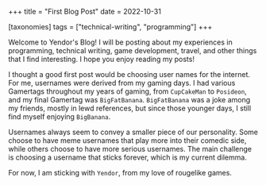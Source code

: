 +++
title = "First Blog Post"
date = 2022-10-31

[taxonomies]
tags = ["technical-writing", "programming"]
+++

Welcome to Yendor's Blog! I will be posting about my experiences in programming, technical writing, game development, travel, and other things that I find interesting. I hope you enjoy reading my posts!

I thought a good first post would be choosing user names for the internet. For me, usernames were derived from my gaming days. I had various Gamertags throughout my years of gaming, from `CupCakeMan` to `Posideon`, and my final Gamertag was `BigFatBanana`. `BigFatBanana` was a joke among my friends, mostly in lewd references, but since those younger days, I still find myself enjoying `BigBanana`.

Usernames always seem to convey a smaller piece of our personality. Some choose to have meme usernames that play more into their comedic side, while others choose to have more serious usernames. The main challenge is choosing a username that sticks forever, which is my current dilemma.

For now, I am sticking with `Yendor`, from my love of rougelike games.
